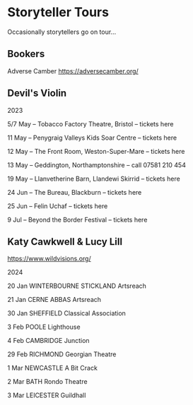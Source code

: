 # Storyteller Tours

Occasionally storytellers go on tour...

## Bookers

Adverse Camber
https://adversecamber.org/

## Devil's Violin

2023

5/7 May – Tobacco Factory Theatre, Bristol – tickets here

11 May – Penygraig Valleys Kids Soar Centre – tickets here

12 May – The Front Room, Weston-Super-Mare – tickets here

13 May – Geddington, Northamptonshire – call 07581 210 454

19 May – Llanvetherine Barn, Llandewi Skirrid – tickets here

24 Jun – The Bureau, Blackburn – tickets here

25 Jun – Felin Uchaf – tickets here

9 Jul – Beyond the Border Festival – tickets here



## ​Katy Cawkwell & Lucy Lill

https://www.wildvisions.org/

2024

​20 Jan WINTERBOURNE STICKLAND Artsreach

21 Jan CERNE ABBAS Artsreach

30 Jan SHEFFIELD Classical Association

3 Feb POOLE Lighthouse

4 Feb CAMBRIDGE Junction

29 Feb RICHMOND Georgian Theatre

1 Mar NEWCASTLE A Bit Crack

2 Mar BATH Rondo Theatre

3 Mar LEICESTER Guildhall
